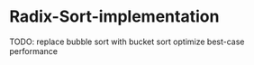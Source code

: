 # Radix-Sort-implementation

TODO:   replace bubble sort with bucket sort
        optimize best-case performance
